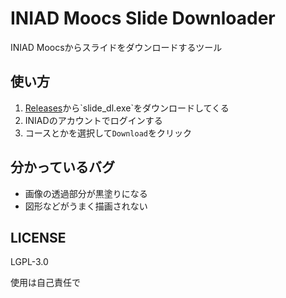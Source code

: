 # INIAD Moocs Slide Downloader

INIAD Moocsからスライドをダウンロードするツール

## 使い方

1. [Releases](Releases "https://github.com/yu7400ki/moocs-slide-dl/release")から`slide_dl.exe`をダウンロードしてくる
1. INIADのアカウントでログインする
1. コースとかを選択して`Download`をクリック

## 分かっているバグ

- 画像の透過部分が黒塗りになる
- 図形などがうまく描画されない

## LICENSE

LGPL-3.0

使用は自己責任で
